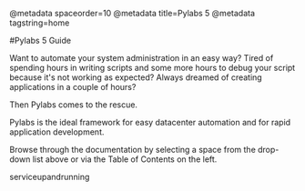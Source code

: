 @metadata spaceorder=10
@metadata title=Pylabs 5
@metadata tagstring=home


#Pylabs 5 Guide

Want to automate your system administration in an easy way?
Tired of spending hours in writing scripts and some more hours to debug your script because it's not working as expected?
Always dreamed of creating applications in a couple of hours?

Then Pylabs comes to the rescue. 

Pylabs is the ideal framework for easy datacenter automation and for rapid application development.

Browse through the documentation by selecting a space from the drop-down list above or via the Table of Contents on the left.


<div id="hideme"> serviceupandrunning </div>